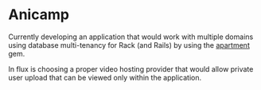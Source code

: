 # Anicamp

Currently developing an application that would work with multiple domains using database multi-tenancy for Rack (and Rails) by using the <a href="https://github.com/influitive/apartment">apartment</a> gem.

In flux is choosing a proper video hosting provider that would allow private user upload that can be viewed only within the application. 
